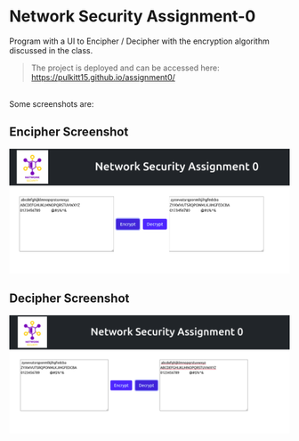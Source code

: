 # Network Security Assignment-0

Program with a UI to Encipher / Decipher with the encryption algorithm discussed in the class. <br> 
> The project is deployed and can be accessed here: https://pulkitt15.github.io/assignment0/
<br>
Some screenshots are:

## Encipher Screenshot
![Encipher screenshot](./encrypt.png )

## Decipher Screenshot
![Decipher screenshot](./decrypt.png )

